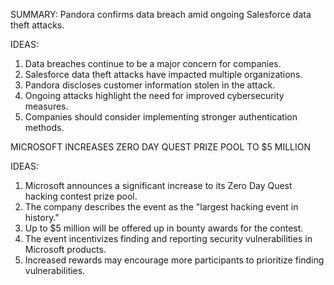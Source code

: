 SUMMARY: Pandora confirms data breach amid ongoing Salesforce data theft attacks.

IDEAS:
1. Data breaches continue to be a major concern for companies.
2. Salesforce data theft attacks have impacted multiple organizations.
3. Pandora discloses customer information stolen in the attack.
4. Ongoing attacks highlight the need for improved cybersecurity measures.
5. Companies should consider implementing stronger authentication methods.

MICROSOFT INCREASES ZERO DAY QUEST PRIZE POOL TO $5 MILLION

IDEAS:
1. Microsoft announces a significant increase to its Zero Day Quest hacking contest prize pool.
2. The company describes the event as the "largest hacking event in history."
3. Up to $5 million will be offered up in bounty awards for the contest.
4. The event incentivizes finding and reporting security vulnerabilities in Microsoft products.
5. Increased rewards may encourage more participants to prioritize finding vulnerabilities.
